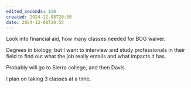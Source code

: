 ```yaml
---
edited_seconds: 120
created: 2024-12-08T20:50
date: 2024-12-08T20:55
---
```

Look into financial aid, how many classes needed for BOG waiver.

Degrees in biology, but I want to interview and study professionals in their field to find out what the job really entails and what impacts it has.

Probably will go to Sierra college, and then Davis.

I plan on taking 3 classes at a time.














